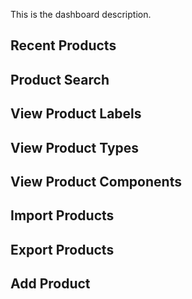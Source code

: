 This is the dashboard description.

## Recent Products

## Product Search

## View Product Labels

## View Product Types

## View Product Components

## Import Products

## Export Products

## Add Product



